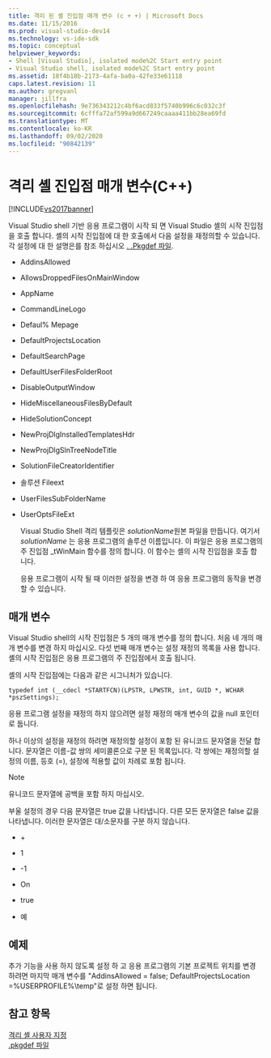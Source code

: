 ```yaml
---
title: 격리 된 셸 진입점 매개 변수 (c + +) | Microsoft Docs
ms.date: 11/15/2016
ms.prod: visual-studio-dev14
ms.technology: vs-ide-sdk
ms.topic: conceptual
helpviewer_keywords:
- Shell [Visual Studio], isolated mode%2C Start entry point
- Visual Studio shell, isolated mode%2C Start entry point
ms.assetid: 18f4b18b-2173-4afa-ba0a-42fe33e61118
caps.latest.revision: 11
ms.author: gregvanl
manager: jillfra
ms.openlocfilehash: 9e736343212c4bf6acd833f5740b996c6c032c3f
ms.sourcegitcommit: 6cfffa72af599a9d667249caaaa411bb28ea69fd
ms.translationtype: MT
ms.contentlocale: ko-KR
ms.lasthandoff: 09/02/2020
ms.locfileid: "90842139"
---
```

# <a name="isolated-shell-entry-point-parameters-c"></a>격리 셸 진입점 매개 변수(C++)
[!INCLUDE[vs2017banner](../includes/vs2017banner.md)]

Visual Studio shell 기반 응용 프로그램이 시작 되 면 Visual Studio 셸의 시작 진입점을 호출 합니다. 셸의 시작 진입점에 대 한 호출에서 다음 설정을 재정의할 수 있습니다. 각 설정에 대 한 설명은를 참조 하십시오 [. .Pkgdef 파일](../extensibility/modifying-the-isolated-shell-by-using-the-dot-pkgdef-file.md).  
  
- AddinsAllowed  
  
- AllowsDroppedFilesOnMainWindow  
  
- AppName  
  
- CommandLineLogo  
  
- Defaul% Mepage  
  
- DefaultProjectsLocation  
  
- DefaultSearchPage  
  
- DefaultUserFilesFolderRoot  
  
- DisableOutputWindow  
  
- HideMiscellaneousFilesByDefault  
  
- HideSolutionConcept  
  
- NewProjDlgInstalledTemplatesHdr  
  
- NewProjDlgSlnTreeNodeTitle  
  
- SolutionFileCreatorIdentifier  
  
- 솔루션 Fileext  
  
- UserFilesSubFolderName  
  
- UserOptsFileExt  
  
  Visual Studio Shell 격리 템플릿은 *solutionName*원본 파일을 만듭니다. 여기서 *solutionName* 는 응용 프로그램의 솔루션 이름입니다. 이 파일은 응용 프로그램의 주 진입점 _tWinMain 함수를 정의 합니다. 이 함수는 셸의 시작 진입점을 호출 합니다.  
  
  응용 프로그램이 시작 될 때 이러한 설정을 변경 하 여 응용 프로그램의 동작을 변경할 수 있습니다.  
  
## <a name="parameters"></a>매개 변수  
 Visual Studio shell의 시작 진입점은 5 개의 매개 변수를 정의 합니다. 처음 네 개의 매개 변수를 변경 하지 마십시오. 다섯 번째 매개 변수는 설정 재정의 목록을 사용 합니다. 셸의 시작 진입점은 응용 프로그램의 주 진입점에서 호출 됩니다.  
  
 셸의 시작 진입점에는 다음과 같은 시그니처가 있습니다.  
  
```  
typedef int (__cdecl *STARTFCN)(LPSTR, LPWSTR, int, GUID *, WCHAR *pszSettings);  
```  
  
 응용 프로그램 설정을 재정의 하지 않으려면 설정 재정의 매개 변수의 값을 null 포인터로 둡니다.  
  
 하나 이상의 설정을 재정의 하려면 재정의할 설정이 포함 된 유니코드 문자열을 전달 합니다. 문자열은 이름-값 쌍의 세미콜론으로 구분 된 목록입니다. 각 쌍에는 재정의할 설정의 이름, 등호 (=), 설정에 적용할 값이 차례로 포함 됩니다.  
  
> [!NOTE]
> 유니코드 문자열에 공백을 포함 하지 마십시오.  
  
 부울 설정의 경우 다음 문자열은 true 값을 나타냅니다. 다른 모든 문자열은 false 값을 나타냅니다. 이러한 문자열은 대/소문자를 구분 하지 않습니다.  
  
- \+  
  
- 1  
  
- -1  
  
- On  
  
- true  
  
- 예  
  
## <a name="example"></a>예제  
 추가 기능을 사용 하지 않도록 설정 하 고 응용 프로그램의 기본 프로젝트 위치를 변경 하려면 마지막 매개 변수를 "AddinsAllowed = false; DefaultProjectsLocation =%USERPROFILE%\temp"로 설정 하면 됩니다.  
  
## <a name="see-also"></a>참고 항목  
 [격리 셸 사용자 지정](../extensibility/customizing-the-isolated-shell.md)   
 [.pkgdef 파일](../extensibility/modifying-the-isolated-shell-by-using-the-dot-pkgdef-file.md)

